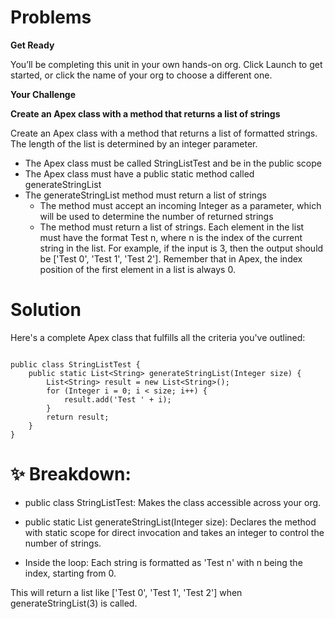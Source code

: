 # Problems

**Get Ready**

You’ll be completing this unit in your own hands-on org. Click Launch to get started, or click the name of your org to choose a different one.

**Your Challenge**

**Create an Apex class with a method that returns a list of strings**

Create an Apex class with a method that returns a list of formatted strings. The length of the list is determined by an integer parameter.

* The Apex class must be called StringListTest and be in the public scope
* The Apex class must have a public static method called generateStringList
* The generateStringList method must return a list of strings
    - The method must accept an incoming Integer as a parameter, which will be used to determine the number of returned strings
    - The method must return a list of strings. Each element in the list must have the format Test n, where n is the index of the current string in the list. For example, if the input is 3, then the output should be ['Test 0', 'Test 1', 'Test 2']. Remember that in Apex, the index position of the first element in a list is always 0.


# Solution

Here's a complete Apex class that fulfills all the criteria you've outlined:

``` apex

public class StringListTest {
    public static List<String> generateStringList(Integer size) {
        List<String> result = new List<String>();
        for (Integer i = 0; i < size; i++) {
            result.add('Test ' + i);
        }
        return result;
    }
}

```

# ✨ Breakdown:
* public class StringListTest: Makes the class accessible across your org.

* public static List<String> generateStringList(Integer size): Declares the method with static scope for direct invocation and takes an integer to control the number of strings.

* Inside the loop: Each string is formatted as 'Test n' with n being the index, starting from 0.

This will return a list like ['Test 0', 'Test 1', 'Test 2'] when generateStringList(3) is called.

